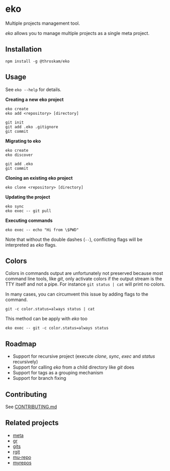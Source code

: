 # eko

Multiple projects management tool.

*eko* allows you to manage multiple projects as a single meta project.

## Installation

`npm install -g @throskam/eko`

## Usage

See `eko --help` for details.

**Creating a new eko project**

```
eko create
eko add <repository> [directory]

git init
git add .eko .gitignore
git commit
```

**Migrating to eko**

```
eko create
eko discover

git add .eko
git commit
```

**Cloning an existing eko project**

`eko clone <repository> [directory]`

**Updating the project**

```
eko sync
eko exec -- git pull
```

**Executing commands**

`eko exec -- echo "Hi from \$PWD"`

Note that without the double dashes (`--`), conflicting flags will be interpreted
as *eko* flags.

## Colors

Colors in commands output are unfortunately not preserved because most command
line tools, like *git*, only activate colors if the output stream is the TTY itself
and not a pipe.
For instance `git status | cat` will print no colors.

In many cases, you can circumvent this issue by adding flags to the command.

`git -c color.status=always status | cat`

This method can be apply with *eko* too

`eko exec -- git -c color.status=always status`

## Roadmap

- Support for recursive project (execute *clone*, *sync*, *exec* and *status* recursively)
- Support for calling *eko* from a child directory like *git* does
- Support for tags as a grouping mechanism
- Support for branch fixing

## Contributing

See [CONTRIBUTING.md](CONTRIBUTING.md)

## Related projects

- [meta](https://github.com/mateodelnorte/meta)
- [gr](https://github.com/mixu/gr)
- [gits](http://gitslave.sourceforge.net/gits-man-page.html)
- [rgit](https://metacpan.org/pod/rgit)
- [mu-repo](https://github.com/fabioz/mu-repo/)
- [myrepos](http://myrepos.branchable.com/)